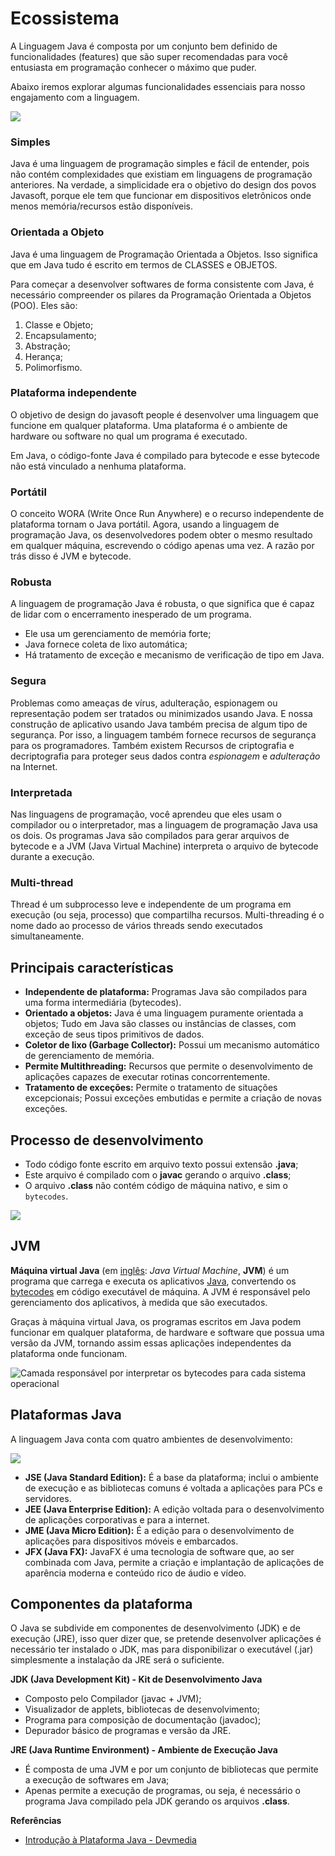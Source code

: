 # Ecossistema

A Linguagem Java é composta por um conjunto bem definido de funcionalidades (features) que são super recomendadas para você entusiasta em programação conhecer o máximo que puder.

Abaixo iremos explorar algumas funcionalidades essenciais para nosso engajamento com a linguagem.

![](../../../assets/img/linguagens/java/essencial-1.png)

### Simples

Java é uma linguagem de programação simples e fácil de entender, pois não contém complexidades que existiam em linguagens de programação anteriores. Na verdade, a simplicidade era o objetivo do design dos povos Javasoft, porque ele tem que funcionar em dispositivos eletrônicos onde menos memória/recursos estão disponíveis.

### Orientada a Objeto <a href="#object-oriented" id="object-oriented"></a>

Java é uma linguagem de Programação Orientada a Objetos.                                                           Isso significa que em Java tudo é escrito em termos de CLASSES e OBJETOS.

Para começar a desenvolver softwares de forma consistente com Java, é necessário compreender os pilares da Programação Orientada a Objetos (POO). Eles são:

1. Classe e Objeto;
2. Encapsulamento;
3. Abstração;
4. Herança;
5. Polimorfismo.

### Plataforma independente <a href="#platform-independent" id="platform-independent"></a>

O objetivo de design do javasoft people é desenvolver uma linguagem que funcione em qualquer plataforma. Uma plataforma é o ambiente de hardware ou software no qual um programa é executado.&#x20;

Em Java, o código-fonte Java é compilado para bytecode e esse bytecode não está vinculado a nenhuma plataforma.

### Portátil

O conceito WORA (Write Once Run Anywhere) e o recurso independente de plataforma tornam o Java portátil. Agora, usando a linguagem de programação Java, os desenvolvedores podem obter o mesmo resultado em qualquer máquina, escrevendo o código apenas uma vez. A razão por trás disso é JVM e bytecode.&#x20;

### Robusta

A linguagem de programação Java é robusta, o que significa que é capaz de lidar com o encerramento inesperado de um programa.&#x20;

* Ele usa um gerenciamento de memória forte;
* Java fornece coleta de lixo automática;
* Há tratamento de exceção e mecanismo de verificação de tipo em Java.

### Segura

Problemas como ameaças de vírus, adulteração, espionagem ou representação podem ser tratados ou minimizados usando Java. E nossa construção de aplicativo usando Java também precisa de algum tipo de segurança. Por isso, a linguagem também fornece recursos de segurança para os programadores. Também existem Recursos de criptografia e decriptografia para proteger seus dados contra _espionagem_ e _adulteração_ na Internet.

### Interpretada

Nas linguagens de programação, você aprendeu que eles usam o compilador ou o interpretador, mas a linguagem de programação Java usa os dois. Os programas Java são compilados para gerar arquivos de bytecode e a JVM (Java Virtual Machine) interpreta o arquivo de bytecode durante a execução.

### Multi-thread

Thread é um subprocesso leve e independente de um programa em execução (ou seja, processo) que compartilha recursos. Multi-threading é o nome dado ao processo de vários threads sendo executados simultaneamente.

## Principais características

* **Independente de plataforma:** Programas Java são compilados para uma forma intermediária (bytecodes).
* **Orientado a objetos:** Java é uma linguagem puramente orientada a objetos; Tudo em Java são classes ou instâncias de classes, com exceção de seus tipos primitivos de dados.
* **Coletor de lixo (Garbage Collector):** Possui um mecanismo automático de gerenciamento de memória.
* **Permite Multithreading:** Recursos que permite o desenvolvimento de aplicações capazes de executar rotinas concorrentemente.
* **Tratamento de exceções:** Permite o tratamento de situações excepcionais; Possui exceções embutidas e permite a criação de novas exceções.

## **Processo de desenvolvimento**

* Todo código fonte escrito em arquivo texto possui extensão **.java**;
* Este arquivo é compilado com o **javac** gerando o arquivo **.class**;
* O arquivo **.class** não contém código de máquina nativo, e sim o `bytecodes`.

![](../../../assets/img/linguagens/java/sobre-2.jpg)

## JVM

**Máquina virtual Java** (em [inglês](https://pt.wikipedia.org/wiki/L%C3%ADngua\_inglesa): _Java Virtual Machine_, **JVM**) é um programa que carrega e executa os aplicativos [Java](https://pt.wikipedia.org/wiki/Linguagem\_de\_programa%C3%A7%C3%A3o\_Java), convertendo os [bytecodes](https://pt.wikipedia.org/wiki/Bytecode\_Java) em código executável de máquina. A JVM é responsável pelo gerenciamento dos aplicativos, à medida que são executados.

Graças à máquina virtual Java, os programas escritos em Java podem funcionar em qualquer plataforma, de hardware e software que possua uma versão da JVM, tornando assim essas aplicações independentes da plataforma onde funcionam.
                                                                                                                                                   
![Camada responsável por interpretar os bytecodes para cada sistema operacional](../../../assets/img/linguagens/java/sobre-3.png)

## Plataformas Java

A linguagem Java conta com quatro ambientes de desenvolvimento:

![](../../../assets/img/linguagens/java/sobre-4.png)

* **JSE (Java Standard Edition):** É a base da plataforma; inclui o ambiente de execução e as bibliotecas comuns é voltada a aplicações para PCs e servidores.
* **JEE (Java Enterprise Edition):** A edição voltada para o desenvolvimento de aplicações corporativas e para a internet.
* **JME (Java Micro Edition):** É a edição para o desenvolvimento de aplicações para dispositivos móveis e embarcados.
* **JFX (Java FX):** JavaFX é uma tecnologia de software que, ao ser combinada com Java, permite a criação e implantação de aplicações de aparência moderna e conteúdo rico de áudio e vídeo.

## Componentes da plataforma

O Java se subdivide em componentes de desenvolvimento (JDK) e de execução (JRE), isso quer dizer que, se pretende desenvolver aplicações é necessário ter instalado o JDK, mas para disponibilizar o executável (.jar) simplesmente a instalação da JRE será o suficiente.

**JDK (Java Development Kit) - Kit de Desenvolvimento Java**

* Composto pelo Compilador (javac + JVM);
* Visualizador de applets, bibliotecas de desenvolvimento;
* Programa para composição de documentação (javadoc);
* Depurador básico de programas e versão da JRE.

**JRE (Java Runtime Environment) - Ambiente de Execução Java**

* É composta de uma JVM e por um conjunto de bibliotecas que permite a execução de softwares em Java;
* Apenas permite a execução de programas, ou seja, é necessário o programa Java compilado pela JDK gerando os arquivos **.class**.


**Referências**

* [Introdução à Plataforma Java - Devmedia](https://www.devmedia.com.br/introducao-as-plataformas-java/29544)
